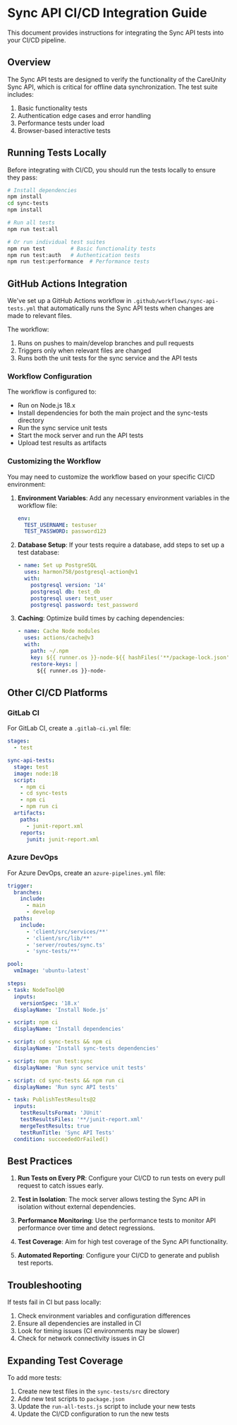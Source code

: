 # Sync API CI/CD Integration Guide

This document provides instructions for integrating the Sync API tests into your CI/CD pipeline.

## Overview

The Sync API tests are designed to verify the functionality of the CareUnity Sync API, which is critical for offline data synchronization. The test suite includes:

1. Basic functionality tests
2. Authentication edge cases and error handling
3. Performance tests under load
4. Browser-based interactive tests

## Running Tests Locally

Before integrating with CI/CD, you should run the tests locally to ensure they pass:

```bash
# Install dependencies
npm install
cd sync-tests
npm install

# Run all tests
npm run test:all

# Or run individual test suites
npm run test        # Basic functionality tests
npm run test:auth   # Authentication tests
npm run test:performance  # Performance tests
```

## GitHub Actions Integration

We've set up a GitHub Actions workflow in `.github/workflows/sync-api-tests.yml` that automatically runs the Sync API tests when changes are made to relevant files.

The workflow:
1. Runs on pushes to main/develop branches and pull requests
2. Triggers only when relevant files are changed
3. Runs both the unit tests for the sync service and the API tests

### Workflow Configuration

The workflow is configured to:

- Run on Node.js 18.x
- Install dependencies for both the main project and the sync-tests directory
- Run the sync service unit tests
- Start the mock server and run the API tests
- Upload test results as artifacts

### Customizing the Workflow

You may need to customize the workflow based on your specific CI/CD environment:

1. **Environment Variables**: Add any necessary environment variables in the workflow file:

   ```yaml
   env:
     TEST_USERNAME: testuser
     TEST_PASSWORD: password123
   ```

2. **Database Setup**: If your tests require a database, add steps to set up a test database:

   ```yaml
   - name: Set up PostgreSQL
     uses: harmon758/postgresql-action@v1
     with:
       postgresql version: '14'
       postgresql db: test_db
       postgresql user: test_user
       postgresql password: test_password
   ```

3. **Caching**: Optimize build times by caching dependencies:

   ```yaml
   - name: Cache Node modules
     uses: actions/cache@v3
     with:
       path: ~/.npm
       key: ${{ runner.os }}-node-${{ hashFiles('**/package-lock.json') }}
       restore-keys: |
         ${{ runner.os }}-node-
   ```

## Other CI/CD Platforms

### GitLab CI

For GitLab CI, create a `.gitlab-ci.yml` file:

```yaml
stages:
  - test

sync-api-tests:
  stage: test
  image: node:18
  script:
    - npm ci
    - cd sync-tests
    - npm ci
    - npm run ci
  artifacts:
    paths:
      - junit-report.xml
    reports:
      junit: junit-report.xml
```

### Azure DevOps

For Azure DevOps, create an `azure-pipelines.yml` file:

```yaml
trigger:
  branches:
    include:
      - main
      - develop
  paths:
    include:
      - 'client/src/services/**'
      - 'client/src/lib/**'
      - 'server/routes/sync.ts'
      - 'sync-tests/**'

pool:
  vmImage: 'ubuntu-latest'

steps:
- task: NodeTool@0
  inputs:
    versionSpec: '18.x'
  displayName: 'Install Node.js'

- script: npm ci
  displayName: 'Install dependencies'

- script: cd sync-tests && npm ci
  displayName: 'Install sync-tests dependencies'

- script: npm run test:sync
  displayName: 'Run sync service unit tests'

- script: cd sync-tests && npm run ci
  displayName: 'Run sync API tests'

- task: PublishTestResults@2
  inputs:
    testResultsFormat: 'JUnit'
    testResultsFiles: '**/junit-report.xml'
    mergeTestResults: true
    testRunTitle: 'Sync API Tests'
  condition: succeededOrFailed()
```

## Best Practices

1. **Run Tests on Every PR**: Configure your CI/CD to run tests on every pull request to catch issues early.

2. **Test in Isolation**: The mock server allows testing the Sync API in isolation without external dependencies.

3. **Performance Monitoring**: Use the performance tests to monitor API performance over time and detect regressions.

4. **Test Coverage**: Aim for high test coverage of the Sync API functionality.

5. **Automated Reporting**: Configure your CI/CD to generate and publish test reports.

## Troubleshooting

If tests fail in CI but pass locally:

1. Check environment variables and configuration differences
2. Ensure all dependencies are installed in CI
3. Look for timing issues (CI environments may be slower)
4. Check for network connectivity issues in CI

## Expanding Test Coverage

To add more tests:

1. Create new test files in the `sync-tests/src` directory
2. Add new test scripts to `package.json`
3. Update the `run-all-tests.js` script to include your new tests
4. Update the CI/CD configuration to run the new tests
